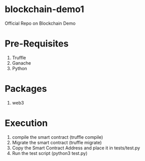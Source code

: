 # blockchain-demo1
Official Repo on Blockchain Demo

# Pre-Requisites

1. Truffle
2. Ganache
3. Python

# Packages
1. web3

# Execution
1. compile the smart contract (truffle compile)
2. Migrate the smart contract (truffle migrate)
3. Copy the Smart Contract Address and place it in tests/test.py
4. Run the test script (python3 test.py)
